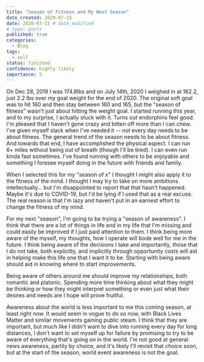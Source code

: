 ```yaml
---
title: "Season of Fitness and My Next Season"
date_created: 2020-07-15
date: 2020-07-15 # date_modified
# type: posts
published: true
categories:
  - Blog
tags:
  - self
status: finished
confidence: highly likely
importance: 5
---
```


On Dec 28, 2019 I was 174.8lbs and on July 14th, 2020 I weighed in at 162.2, just 2.2 lbs over my goal weight for the end of 2020. The original soft goal was to hit 160 and then stay between 160 and 165, but the "season of fitness" wasn't just about hitting the weight goal. I started running this year, and to my surprise, I actually stuck with it. Turns out endorphins feel good. I'm pleased that I haven't gone crazy and bitten off more than I can chew. I've given myself slack when I've needed it -- not every day needs to be about fitness. The general trend of the season needs to be about fitness. And towards that end, I have accomplished the physical aspect. I can run 6+ miles without being out of breath (though I'll be tired). I can even run kinda fast sometimes. I've found running with others to be enjoyable and something I foresee myself doing in the future with friends and family.

When I selected this for my "season of x" I thought I might also apply it to the fitness of the mind. I thought I may try to take on more ambitions intellectually... but I'm disappointed to report that that hasn't happened. Maybe it's due to COVID-19, but I'd be lying if I used that as a real excuse. The real reason is that I'm lazy and haven't put in an earnest effort to change the fitness of my mind.

For my next "season", I'm going to be trying a "season of awareness". I think that there are a lot of things in life and in my life that I'm missing and could easily be improved if I just paid attention to them. I think being more aware of the myself, my thoughts, how I operate will bode well for me in the future. I think being aware of the decisions I take and importantly, those that I do not take, both explicitly, and implicitly through opportunity costs will aid in helping make this life one that I want it to be. Starting with being aware should aid in knowing where to start improvements.

Being aware of others around me should improve my relationships, both romantic and platonic. Spending more time thinking about what they might be thinking or how they might interpret something or even just what their desires and needs are I hope will prove fruitful.

Awareness about the world is less important to me this coming season, at least right now. It would seem in vogue to do so now, with Black Lives Matter and similar movements gaining public steam. I think that they are important, but much like I didn't want to dive into running every day for long distances, I don't want to set myself up for failure by promising to try to be aware of everything that's going on in the world. I'm not good at general news awareness, partily by choice, and it's likely I'll revisit that choice soon, but at the start of the season, world event awareness is not the goal.